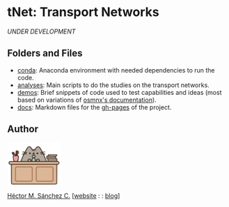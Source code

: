 # tNet: Transport Networks

*UNDER DEVELOPMENT*

##  Folders and Files

* [conda](./conda/): Anaconda environment with needed dependencies to run the code.
* [analyses](./analyses/): Main scripts to do the studies on the transport networks.
* [demos](./demos/): Brief snippets of code used to test capabilities and ideas (most based on variations of [osmnx's documentation](https://github.com/gboeing/osmnx)).
* [docs](./docs/): Markdown files for the [gh-pages](https://chipdelmal.github.io/tNet/) of the project.

##  Author

<img src="./docs/media/pusheen.jpg" height="100px" align="middle"><br>

[Héctor M. Sánchez C.](https://chipdelmal.github.io/)
[[website](https://chipdelmal.github.io/) : : [blog](https://chipdelmal.github.io/blog/)]
